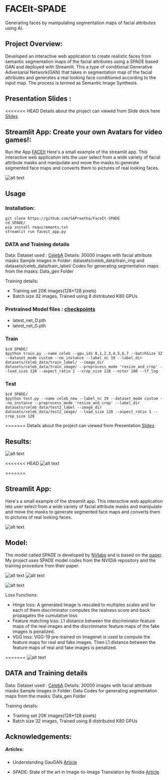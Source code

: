 # FACEIt-SPADE #

Generating faces by manipulating segmentation maps of facial attributes using AI.

## Project Overview: ##

Developed an interactive web application to create realistic faces from semantic segmentation maps of the facial attributes using a SPADE based GAN and deployed with Streamlit.
This a type of conditional Generative Adversarial Network(GAN) that takes in segmentation map of the facial attributes and generates a real looking face conditioned according to the input map. 
The process is termed as Semantic Image Synthesis.

## Presentation Slides : ##
<<<<<<< HEAD
Details about the project can viewed from Slide deck here [Slides](https://docs.google.com/presentation/d/1g1K8sfpHj0pCookdpxHvF1n1CFKMPeFp2Sqz1Ngfvf4/edit#slide=id.g8a61dbc963_0_51)


## Streamlit App: Create your own Avatars for video games!: ##
Run the App [FACEIt](http://34.221.66.235:8501)
Here's a small example of the streamlit app. This interactive web application lets the user select from a wide variety of facial attribute masks and manipulate and move the masks to generate segmented face maps and converts them to pictures of real looking faces.

![alt text](https://github.com/SAPreetha/FaceIt-SPADE/blob/master/Images/1.gif)

## Usage ##
### Installation: ###
```
git clone https://github.com/SAPreetha/FaceIt-SPADE
cd SPADE/
pip install requirements.txt
streamlit run faceit_app.py
```

### DATA and Training details ###
Data:
Dataset used : [CelebA](https://github.com/switchablenorms/CelebAMask-HQ) 
Details: 30000 images with facial attribute masks
Sample images in Folder: datasets/celeb_data/train_img and datasets/celeb_data/train_label/
Codes for generating segmentation maps from the masks: Data_gen Folder

Training details:
*  Training set 20K images(128*128 pixels)
*  Batch size 32 images, Trained using 8 distributed K80 GPUs


### Pretrained Model files : [checkpoints]()  ###
* latest_net_D.pth
* latest_net_G.pth


### Train ###
```
$cd SPADE/
$python train.py --name celeb --gpu_ids 0,1,2,3,4,5,6,7 --batchSize 32 --dataset_mode custom --no_instance --label_nc 19 --label_dir datasets/celeb_data/train_label/ --image_dir datasets/celeb_data/train_image/ --preprocess_mode 'resize_and_crop' --load_size 128 --aspect_ratio 1 --crop_size 128 --niter 100 --tf_log 

```


### Test ###

```
$cd SPADE/
$python test.py --name celeb_new --label_nc 19 --dataset_mode custom --no_instance --preprocess_mode 'resize_and_crop' --label_dir datasets/celeb_data/test2_label --image_dir datasets/celeb_data/test2_image/ --load_size 128 --aspect_ratio 1 --crop_size 128
```
=======
Details about the project can viewed from Presentation [Slides](https://docs.google.com/presentation/d/1g1K8sfpHj0pCookdpxHvF1n1CFKMPeFp2Sqz1Ngfvf4/edit#slide=id.g8a61dbc963_0_51)


## Results: ##

![alt text](https://github.com/SAPreetha/FaceIt-SPADE/blob/master/Results/Ex1.jpg)


<<<<<<< HEAD
![alt text](https://github.com/SAPreetha/FaceIt-SPADE/blob/master/Results/Ex2.jpg)

=======
## Streamlit App: ##
Here's a small example of the streamlit app. This interactive web application lets user select from a wide variety of facial attribute masks and manipulate and move the masks to generate segmented face maps and converts them to pictures of real looking faces.

![alt text](https://github.com/SAPreetha/FaceIt-SPADE/blob/master/Images/1.gif)



## Model: ##

The model called SPADE is developed by [NVlabs](https://github.com/NVlabs/SPADE) and is based on the [paper](https://arxiv.org/pdf/1903.07291.pdf).
My project uses SPADE model codes from the NVIDIA repository and the training procedure from their paper.

![alt text](https://github.com/SAPreetha/FaceIt-SPADE/blob/master/Images/spade_architecture.jpg)
![alt text](https://github.com/SAPreetha/FaceIt-SPADE/blob/master/Images/gen_dis_architecture.jpg)



![alt text](https://github.com/SAPreetha/FaceIt-SPADE/blob/master/Images/loss.jpg)




Loss Functions:
* Hinge loss: A generated Image is rescaled to multiples scales and for each of them discriminator computes  the realness score and back propagates the cumulative loss
* Feature matching loss: L1 distance between the discriminator feature maps of the real images and the discriminator feature maps of the fake images is penalized.
* VGG loss:  VGG-19 pre-trained on Imagenet is used to compute the feature maps for real and fake images. Then L1 distance between the feature maps of real and fake images is penalized.





=======
![alt text](https://github.com/SAPreetha/FaceIt-SPADE/blob/master/Images/loss.jpg)




## DATA and Training details ##
Data:
Dataset used : [CelebA](https://github.com/switchablenorms/CelebAMask-HQ) 
Details: 30000 images with facial attribute masks
Sample images in Folder: Data
Codes for generating segmentation maps from the masks: Data_gen Folder

Training details:
*  Training set 20K images(128*128 pixels)
*  Batch size 32 images, Trained using 8 distributed K80 GPUs





## Acknowledgements: ##
##### Articles: #####
* Understanding GauGAN [Article](https://blog.paperspace.com/nvidia-gaugan-introduction/)

* SPADE: State of the art in Image-to-Image Translation by Nvidia [Article](https://medium.com/@kushajreal/spade-state-of-the-art-in-image-to-image-translation-by-nvidia-bb49f2db2ce3)
